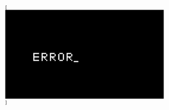 [![Header](https://github.com/Amantry7/amantry7/blob/main/assets/ac27991aa4507594b8da818dea744598.gif)]